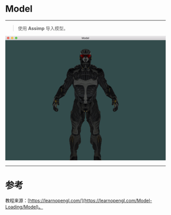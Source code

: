 #  Model

---

> 使用 **Assimp** 导入模型。

![模型加载效果](../Model.png)

---


# 参考
教程来源：[https://learnopengl.com/](https://learnopengl.com/Model-Loading/Model)。